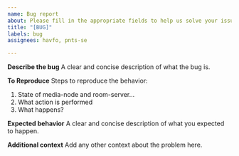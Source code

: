 ```yaml
---
name: Bug report
about: Please fill in the appropriate fields to help us solve your issue
title: "[BUG]"
labels: bug
assignees: havfo, pnts-se

---
```


**Describe the bug**
A clear and concise description of what the bug is.

**To Reproduce**
Steps to reproduce the behavior:
1. State of media-node and room-server...
2. What action is performed
3. What happens?

**Expected behavior**
A clear and concise description of what you expected to happen.

**Additional context**
Add any other context about the problem here.